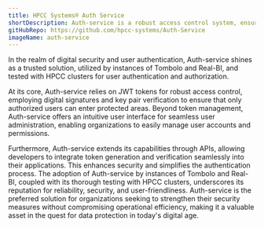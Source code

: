 ```yaml
---
title: HPCC Systems® Auth Service
shortDescription: Auth-service is a robust access control system, ensuring secure access to protected areas through digital signatures and key pair verification. It simplifies user administration with an intuitive interface, allowing organizations to effortlessly manage user accounts and permissions, enhancing overall security and access management. 
gitHubRepo: https://github.com/hpcc-systems/Auth-Service
imageName: auth-service
---
```


In the realm of digital security and user authentication, Auth-service shines as a trusted solution, utilized by instances of Tombolo and Real-BI, and  tested with HPCC clusters for user authentication and authorization.

At its core, Auth-service relies on JWT tokens for robust access control, employing digital signatures and key pair verification to ensure that only authorized users can enter protected areas. Beyond token management, Auth-service offers an intuitive user interface for seamless user administration, enabling organizations to easily manage user accounts and permissions.

Furthermore, Auth-service extends its capabilities through APIs, allowing developers to integrate token generation and verification seamlessly into their applications. This enhances security and simplifies the authentication process. The adoption of Auth-service by instances of Tombolo and Real-BI, coupled with its thorough testing with HPCC clusters, underscores its reputation for reliability, security, and user-friendliness. Auth-service is the preferred solution for organizations seeking to strengthen their security measures without compromising operational efficiency, making it a valuable asset in the quest for data protection in today's digital age.






